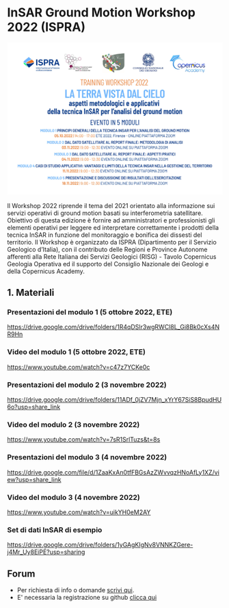 # InSAR Ground Motion Workshop 2022 (ISPRA) #

<p align="center">
  <img width="700" src="https://github.com/InSARw2022/InSAR-workshop-ISPRA/blob/main/Programma.jpg">
</p>


Il Workshop 2022 riprende il tema del 2021 orientato alla informazione sui servizi operativi di ground motion basati su interferometria satellitare.
Obiettivo di questa edizione è fornire ad amministratori e professionisti gli elementi operativi per leggere ed interpretare correttamente i prodotti della tecnica InSAR in funzione del monitoraggio e bonifica dei dissesti del territorio.
Il Workshop è organizzato da ISPRA (Dipartimento per il Servizio Geologico d’Italia), con il contributo delle Regioni e Province Autonome afferenti alla Rete Italiana dei Servizi Geologici (RISG) - Tavolo Copernicus Geologia Operativa ed il supporto del Consiglio Nazionale dei Geologi e della Copernicus Academy.




## 1. Materiali  ##

### Presentazioni del modulo 1 (5 ottobre 2022, ETE) ###
https://drive.google.com/drive/folders/1R4qDSlr3wgRWCl8L_Gi8Bk0cXs4NR9Hn

### Video del modulo 1 (5 ottobre 2022, ETE) ###
https://www.youtube.com/watch?v=c47z7YCKe0c

### Presentazioni del modulo 2 (3 novembre 2022) ###
https://drive.google.com/drive/folders/11ADf_0jZV7Mjn_xYrY67SiS8BpudHU6o?usp=share_link

### Video del modulo 2 (3 novembre 2022) ###
https://www.youtube.com/watch?v=7sR1SrlTuzs&t=8s

### Presentazioni del modulo 3 (4 novembre 2022) ###
https://drive.google.com/file/d/1ZaaKxAn0tfFBGsAzZWvvqzHNoAfLy1XZ/view?usp=share_link

### Video del modulo 3 (4 novembre 2022) ###
https://www.youtube.com/watch?v=uikYH0eM2AY

### Set di dati InSAR di esempio ###
https://drive.google.com/drive/folders/1yGAgKIgNv8VNNKZGere-j4Mr_Uy8EiPE?usp=sharing



## Forum  ##
+ Per richiesta di info o domande [scrivi qui](https://github.com/InSARw2022/InSAR-workshop-ISPRA/discussions).
+ E' necessaria la registrazione su github [clicca qui](https://github.com/signup?ref_cta=Sign+up&ref_loc=header+logged+out&ref_page=%2F&source=header-home)
